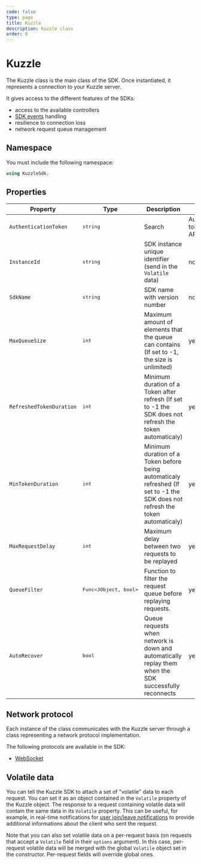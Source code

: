 ```yaml
---
code: false
type: page
title: Kuzzle
description: Kuzzle class
order: 0
---
```


# Kuzzle

The Kuzzle class is the main class of the SDK.
Once instantiated, it represents a connection to your Kuzzle server.

It gives access to the different features of the SDKs:

- access to the available controllers
- [SDK events](/sdk/csharp/2/essentials/events) handling
- resilience to connection loss
- network request queue management

## Namespace

You must include the following namespace: 

```csharp
using KuzzleSdk;
```

## Properties

| Property | Type | Description | writable |
|--- |--- |--- | --- |
| `AuthenticationToken` | <pre>string</pre> | Search | Authentication token used for API requests |
| `InstanceId` | <pre>string</pre> | SDK instance unique identifier (send in the `Volatile` data) | no |
| `SdkName` | <pre>string</pre> | SDK name with version number | no |
| `MaxQueueSize` | <pre>int</pre> | Maximum amount of elements that the queue can contains (If set to -1, the size is unlimited) | yes |
| `RefreshedTokenDuration` | <pre>int</pre> | Minimum duration of a Token after refresh (If set to -1 the SDK does not refresh the token automaticaly) | yes |
| `MinTokenDuration` | <pre>int</pre> | Minimum duration of a Token before being automaticaly refreshed (If set to -1 the SDK does not refresh the token automaticaly) | yes |
| `MaxRequestDelay` | <pre>int</pre> | Maximum delay between two requests to be replayed | yes |
| `QueueFilter` | <pre>Func<JObject, bool></pre> | Function to filter the request queue before replaying requests. | yes |
| `AutoRecover` | <pre>bool</pre> | Queue requests when network is down and automatically replay them when the SDK successfully reconnects | yes |


## Network protocol

Each instance of the class communicates with the Kuzzle server through a class representing a network protocol implementation.

The following protocols are available in the SDK:

- [WebSocket](/sdk/csharp/2/protocols/websocket)

## Volatile data

You can tell the Kuzzle SDK to attach a set of "volatile" data to each request. You can set it as an object contained in the `Volatile` property of the Kuzzle object. The response to a request containing volatile data will contain the same data in its `Volatile` property. This can be useful, for example, in real-time notifications for [user join/leave notifications](/core/2/api/essentials/volatile-data) to provide additional informations about the client who sent the request.

Note that you can also set volatile data on a per-request basis (on requests that accept a `Volatile` field in their `options` argument). In this case, per-request volatile data will be merged with the global `Volatile` object set in the constructor. Per-request fields will override global ones.